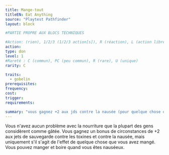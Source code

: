 ```yaml
---
title: Mange-tout
titleEN: Eat Anything
source: "Playtest Pathfinder"
layout: block

#PARTIE PROPRE AUX BLOCS TECHNIQUES

#Action: (rien), 1/2/3 (1/2/3 action[s]), R (réaction), L (action libre)
action: 
type: don
level: 1
#Rareté : C (commun), PC (peu commun), R (rare), U (unique)
rarity: C

traits:
  - gobelin
prerequisites:
frequency:
cost:
trigger:
requirements:

summary: "vous gagnez +2 aux jds contre la nausée (pour quelque chose qui a été mangé)"
---
```


Vous n'avez aucun problème avec la nourriture que la plupart des gens considèrent comme gâtée. Vous gagnez un bonus de circonstances de +2 aux jets de sauvegarde  contre les toxines et contre la nausée, mais uniquement s'il s'agit de l'effet de quelque chose que vous avez mangé. Vous pouvez manger et boire quand vous êtes nauséeux.
